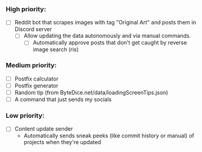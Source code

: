 ### High priority:
- [ ] Reddit bot that scrapes images with tag "Original Art" and posts them in Discord server
  - [ ] Allow updating the data autonomously and via manual commands.
    - [ ] Automatically approve posts that don't get caught by reverse image search (ris)
    <!-- - [ ] 10-minute schedule for updating Discord channel (IMPOSSIBLE / REALLY FUCKING HARD) -->

### Medium priority:
- [ ] Postfix calculator
- [ ] Postfix generator
- [ ] Random tip (from ByteDice.net/data/loadingScreenTips.json)
- [ ] A command that just sends my socials

### Low priority:
- [ ] Content update sender
  * Automatically sends sneak peeks (like commit history or manual) of projects when they're updated